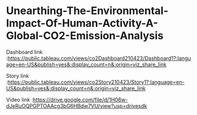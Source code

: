 # Unearthing-The-Environmental-Impact-Of-Human-Activity-A-Global-CO2-Emission-Analysis

Dashboard link :https://public.tableau.com/views/co2Dashboard210423/Dashboard1?:language=en-US&publish=yes&:display_count=n&:origin=viz_share_link

Story link :https://public.tableau.com/views/co2Story210423/Story1?:language=en-US&publish=yes&:display_count=n&:origin=viz_share_link

Video link :https://drive.google.com/file/d/1H06w-dJeRuOQPGPTOAAcg3bG6HBdw7VU/view?usp=drivesdk
